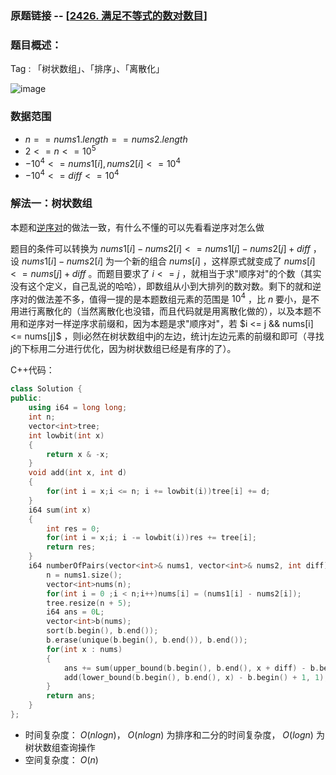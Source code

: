 ### 原题链接 -- [[2426. 满足不等式的数对数目](https://leetcode.cn/problems/number-of-pairs-satisfying-inequality/)]

### 题目概述：
Tag : 「树状数组」、「排序」、「离散化」

![image](https://user-images.githubusercontent.com/99656524/230422348-e5f8ea43-8fb9-409d-9db7-d4cf48562538.png)

### 数据范围
* $n == nums1.length == nums2.length$
* $2 <= n <= 10^5$
* $-10^4 <= nums1[i], nums2[i] <= 10^4$
* $-10^4 <= diff <= 10^4$

### 解法一：树状数组
本题和[逆序对](https://github.com/na2co3hk/Alogrithm/blob/main/%E6%95%B0%E6%8D%AE%E7%BB%93%E6%9E%84/%E6%A0%91%E7%8A%B6%E6%95%B0%E7%BB%84/%E5%89%91%E6%8C%87%20Offer%2051.%20%E6%95%B0%E7%BB%84%E4%B8%AD%E7%9A%84%E9%80%86%E5%BA%8F%E5%AF%B9(%E5%A4%9A%E8%A7%A3%E6%B3%95).md)的做法一致，有什么不懂的可以先看看逆序对怎么做

题目的条件可以转换为 $nums1[i] - nums2[i] <= nums1[j] - nums2[j] + diff$ ，设 $nums1[i] - nums2[i]$ 为一个新的组合 $nums[i]$ ，这样原式就变成了 $nums[i] <= nums[j] + diff$ 。而题目要求了 $i <= j$ ，就相当于求"顺序对"的个数（其实没有这个定义，自己乱说的哈哈），即数组从小到大排列的数对数。剩下的就和逆序对的做法差不多，值得一提的是本题数组元素的范围是 $10^4$ ，比 $n$ 要小，是不用进行离散化的（当然离散化也没错，而且代码就是用离散化做的），以及本题不用和逆序对一样逆序求前缀和，因为本题是求"顺序对"，若 $i <= j && nums[i] <= nums[j]$ ，则i必然在树状数组中j的左边，统计j左边元素的前缀和即可（寻找j的下标用二分进行优化，因为树状数组已经是有序的了）。

C++代码：
```cpp
class Solution {
public:
    using i64 = long long;
    int n;
    vector<int>tree;
    int lowbit(int x)
    {
        return x & -x;
    }
    void add(int x, int d)
    {
        for(int i = x;i <= n; i += lowbit(i))tree[i] += d;
    }
    i64 sum(int x)
    {
        int res = 0;
        for(int i = x;i; i -= lowbit(i))res += tree[i];
        return res;
    }
    i64 numberOfPairs(vector<int>& nums1, vector<int>& nums2, int diff) {
        n = nums1.size();
        vector<int>nums(n);
        for(int i = 0 ;i < n;i++)nums[i] = (nums1[i] - nums2[i]);
        tree.resize(n + 5);
        i64 ans = 0L;
        vector<int>b(nums);
        sort(b.begin(), b.end());
        b.erase(unique(b.begin(), b.end()), b.end());
        for(int x : nums)
        {
            ans += sum(upper_bound(b.begin(), b.end(), x + diff) - b.begin());
            add(lower_bound(b.begin(), b.end(), x) - b.begin() + 1, 1);
        }
        return ans;
    }
};
```
* 时间复杂度： $O(nlogn)$， $O(nlogn)$ 为排序和二分的时间复杂度， $O(logn)$ 为树状数组查询操作
* 空间复杂度： $O(n)$ 

 
